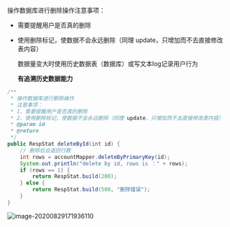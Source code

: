 操作数据库进行删除操作注意事项：
 * 需要提醒用户是否真的删除

 * 使用删除标记，使数据不会永远删除（同理 update，只增加而不去直接修改表内容）

   数据量变大时使用历史数据表（数据库）或写文本log记录用户行为

   **有追溯历史数据能力**



```java
/**
 * 操作数据库进行删除操作
 * 注意事项：
 * 1、需要提醒用户是否真的删除
 * 2、使用删除标记，使数据不会永远删除（同理 update，只增加而不去直接修改表内容）
 * @param id
 * @return
 */
public RespStat deleteById(int id) {
    // 删除后会返回行数
    int rows = accountMapper.deleteByPrimaryKey(id);
    System.out.println("delete by id, rows is ：" + rows);
    if (rows == 1) {
        return RespStat.build(200);
    } else {
        return RespStat.build(500, "删除错误");
    }
}
```



![image-20200829171936110](https://yeyangshu-picgo.oss-cn-shanghai.aliyuncs.com/img/image-20200829171936110.png)

